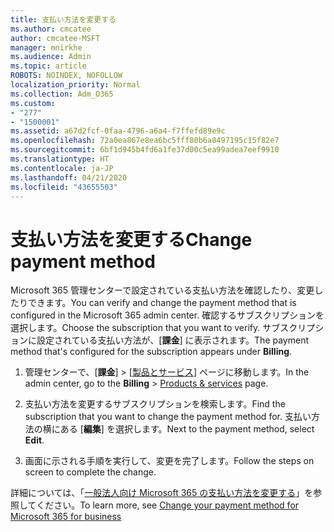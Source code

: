 ```yaml
---
title: 支払い方法を変更する
ms.author: cmcatee
author: cmcatee-MSFT
manager: mnirkhe
ms.audience: Admin
ms.topic: article
ROBOTS: NOINDEX, NOFOLLOW
localization_priority: Normal
ms.collection: Adm_O365
ms.custom:
- "277"
- "1500001"
ms.assetid: a67d2fcf-0faa-4796-a6a4-f7ffefd89e9c
ms.openlocfilehash: 72a0ea867e8ea6bc5fff80b6a8497195c15f82e7
ms.sourcegitcommit: 6bf1d945b4fd6a1fe37d00c5ea99adea7eef9910
ms.translationtype: HT
ms.contentlocale: ja-JP
ms.lasthandoff: 04/21/2020
ms.locfileid: "43655503"
---
```

# <a name="change-payment-method"></a><span data-ttu-id="d97c5-102">支払い方法を変更する</span><span class="sxs-lookup"><span data-stu-id="d97c5-102">Change payment method</span></span>

<span data-ttu-id="d97c5-103">Microsoft 365 管理センターで設定されている支払い方法を確認したり、変更したりできます。</span><span class="sxs-lookup"><span data-stu-id="d97c5-103">You can verify and change the payment method that is configured in the Microsoft 365 admin center.</span></span> <span data-ttu-id="d97c5-104">確認するサブスクリプションを選択します。</span><span class="sxs-lookup"><span data-stu-id="d97c5-104">Choose the subscription that you want to verify.</span></span> <span data-ttu-id="d97c5-105">サブスクリプションに設定されている支払い方法が、[**課金**] に表示されます。</span><span class="sxs-lookup"><span data-stu-id="d97c5-105">The payment method that's configured for the subscription appears under **Billing**.</span></span>
  
1. <span data-ttu-id="d97c5-106">管理センターで、[**課金**] \> [[製品とサービス](https://go.microsoft.com/fwlink/p/?linkid=842054)] ページに移動します。</span><span class="sxs-lookup"><span data-stu-id="d97c5-106">In the admin center, go to the **Billing** \> [Products & services](https://go.microsoft.com/fwlink/p/?linkid=842054) page.</span></span>

2. <span data-ttu-id="d97c5-107">支払い方法を変更するサブスクリプションを検索します。</span><span class="sxs-lookup"><span data-stu-id="d97c5-107">Find the subscription that you want to change the payment method for.</span></span> <span data-ttu-id="d97c5-108">支払い方法の横にある [**編集**] を選択します。</span><span class="sxs-lookup"><span data-stu-id="d97c5-108">Next to the payment method, select **Edit**.</span></span>

3. <span data-ttu-id="d97c5-109">画面に示される手順を実行して、変更を完了します。</span><span class="sxs-lookup"><span data-stu-id="d97c5-109">Follow the steps on screen to complete the change.</span></span>

<span data-ttu-id="d97c5-110">詳細については、「[一般法人向け Microsoft 365 の支払い方法を変更する](https://docs.microsoft.com/office365/admin/subscriptions-and-billing/change-payment-method)」を参照してください。</span><span class="sxs-lookup"><span data-stu-id="d97c5-110">To learn more, see  [Change your payment method for Microsoft 365 for business](https://docs.microsoft.com/office365/admin/subscriptions-and-billing/change-payment-method)</span></span>